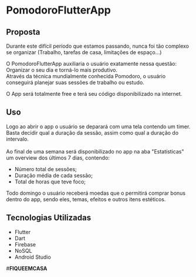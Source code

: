 # **PomodoroFlutterApp**

## **Proposta**

Durante este difícil período que estamos passando, nunca foi tão complexo se organizar (Trabalho, tarefas de casa, limitações de espaço...)

O PomodoroFlutterApp auxiliaria o usuário exatamente nessa questão: Organizar o seu dia e  torná-lo mais produtivo.<br/>
Através da técnica mundialmente conhecida Pomodoro, o usuário conseguirá planejar suas sessões de trabalho ou estudo.

O App será totalmente free e terá seu código disponibilizado na internet.

## **Uso**

Logo ao abrir o app o usuário se deparará com uma tela contendo um timer. Basta decidir qual a duração da sessão, assim como qual a duração do
intervalo.</br></br>
Ao final de uma semana será disponibilizado no app na aba "Estatísticas" um overview dos últimos 7 dias, contendo:
* Número total de sessões;
* Duração média de cada sessão;
* Total de horas que teve foco;

Todo domingo o usuário receberá moedas que o permitirá comprar bonus dentro do app, sendo eles, temas, efeitos e outros itens estéticos.

## **Tecnologias Utilizadas**

* Flutter
* Dart
* Firebase
* NoSQL
* Android Studio

#**FIQUEEMCASA**


